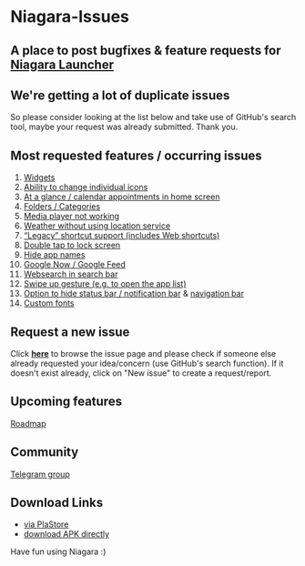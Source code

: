 # Niagara-Issues
## A place to post bugfixes & feature requests for [Niagara Launcher](https://play.google.com/store/apps/details?id=bitpit.launcher "Play Store")

## We're getting a lot of duplicate issues
So please consider looking at the list below and take use of GitHub's search tool, maybe your request was already submitted. Thank you.

## Most requested features / occurring issues
<ol>
  <li><a href="https://github.com/8bitPit/Niagara-Issues/issues/117">Widgets</a></li>
  <li><a href="https://github.com/8bitPit/Niagara-Issues/issues/4">Ability to change individual icons</a></li>
  <li><a href="https://github.com/8bitPit/Niagara-Issues/issues/55">At a glance / calendar appointments in home screen</a></li> 
  <li><a href="https//github.com/8bitPit/Niagara-Issues/issues/13">Folders / Categories</a></li>
  <li><a href="https://github.com/8bitPit/Niagara-Issues/issues/485">Media player not working</a></li>
  <li><a href="https://github.com/8bitPit/Niagara-Issues/issues/179">Weather without using location service</a></li>
  <li><a href="https://github.com/8bitPit/Niagara-Issues/issues/62">&ldquo;Legacy&rdquo; shortcut support (includes Web shortcuts)</a></li>
<li><a href="https://github.com/8bitPit/Niagara-Issues/issues/63">Double tap to lock screen</a></li>
<li><a href="https://github.com/8bitPit/Niagara-Issues/issues/79">Hide app names</a></li>
<li><a href="https://github.com/8bitPit/Niagara-Issues/issues/3">Google Now / Google Feed </a></li>
  <li><a href="https://github.com/8bitPit/Niagara-Issues/issues/58"</a>Websearch in search bar</li><li><a href="https://github.com/8bitPit/Niagara-Issues/issues/122"</a>Swipe up gesture (e.g. to open the app list)</li><li><a href="https://github.com/8bitPit/Niagara-Issues/issues/101">Option to hide status bar / notification bar</a> &amp; <a href="https://github.com/8bitPit/Niagara-Issues/issues/43">navigation bar</a></li><li><a href="https://github.com/8bitPit/Niagara-Issues/issues/191">Custom fonts</a></li>
</ol>

## Request a new issue

Click [**here**](https://github.com/8bitPit/Niagara-Issues/issues "Issues") to browse the issue page and please check if someone else already requested your idea/concern (use GitHub's search function). If it doesn't exist already, click on "New issue" to create a request/report.

## Upcoming features
[Roadmap](https://github.com/8bitPit/Niagara-Issues/releases)

## Community

[Telegram group](https://t.me/niagara_launcher "niagara_launcher")

## Download Links
- [via PlaStore](https://play.google.com/store/apps/details?id=bitpit.launcher "Play Store")
- [download APK directly](https://github.com/8bitPit/Niagara-Issues/releases "via GitHub")

Have fun using Niagara :)
